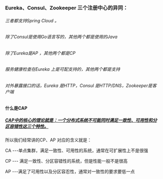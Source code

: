 ### Eureka、Consul、Zookeeper 三个注册中心的异同：

###### 三者都支持Spring Cloud 。

######  除了Consul是使用Go语言写的，其他两个都是使用的Java

###### 除了Eureka是AP ，其他两个都是CP

###### 服务健康检查在Eureka 上是可配支持的，其他两个都是支持

###### 对外暴露接口的话，Eureka 是HTTP，Consul 是HTTP/DNS，Zookeeper是客户端





#### 什么是CAP

##### <u>**CAP中的核心的理论就是：一个分布式系统不可能同时满足一致性、可用性和分区容错性这三个特性。**</u>

所以我们经常讲的CP、AP 对应的含义就是：

CA ---单点集群，满足一致性、可用性的系统，通常在可扩展性上不是很强

CP --- 满足一致性、分区容错性的系统，但是性能一般不是很高

AP ---满足了可用性以及分区容忍性，通常对一致性的要求要低一点